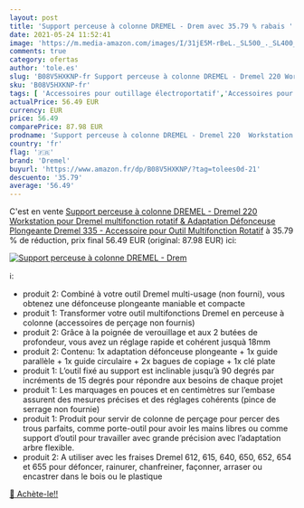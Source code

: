 ```yaml
---
layout: post
title: 'Support perceuse à colonne DREMEL - Drem avec 35.79 % rabais '
date: 2021-05-24 11:52:41
image: 'https://m.media-amazon.com/images/I/31jE5M-rBeL._SL500_._SL400_.jpg'
comments: true
category: ofertas
author: 'tole.es'
slug: 'B08V5HXKNP-fr Support perceuse à colonne DREMEL - Dremel 220 Workstation...'
sku: 'B08V5HXKNP-fr'
tags: [ 'Accessoires pour outillage électroportatif','Accessoires pour outils rotatifs','Bricolage','Outillage à main et électroportatif','dremel', ]
actualPrice: 56.49 EUR
currency: EUR
price: 56.49
comparePrice: 87.98 EUR
prodname: 'Support perceuse à colonne DREMEL - Dremel 220  Workstation pour Dremel multifonction rotatif & Adaptation Défonceuse Plongeante Dremel 335 - Accessoire pour Outil Multifonction Rotatif'
country: 'fr'
flag: '🇫🇷'
brand: 'Dremel'
buyurl: 'https://www.amazon.fr/dp/B08V5HXKNP/?tag=tolees0d-21'
descuento: '35.79'
average: '56.49'
---
```


C'est en vente [Support perceuse à colonne DREMEL - Dremel 220  Workstation pour Dremel multifonction rotatif & Adaptation Défonceuse Plongeante Dremel 335 - Accessoire pour Outil Multifonction Rotatif](https://www.amazon.fr/dp/B08V5HXKNP/?tag=tolees0d-21)  à  35.79 % de réduction, prix final  56.49 EUR (original: 87.98 EUR) ici:

[![Support perceuse à colonne DREMEL - Drem](https://m.media-amazon.com/images/I/31jE5M-rBeL._SL500_._SL400_.jpg)](https://www.amazon.fr/dp/B08V5HXKNP/?tag=tolees0d-21)

ℹ️:

- produit 2: Combiné à votre outil Dremel multi-usage (non fourni), vous obtenez une défonceuse plongeante maniable et compacte
- produit 1: Transformer votre outil multifonctions Dremel en perceuse à colonne (accessoires de perçage non fournis)
- produit 2: Grâce à la poignée de verouillage et aux 2 butées de profondeur, vous avez un réglage rapide et cohérent jusquà 18mm
- produit 2: Contenu: 1x adaptation défonceuse plongeante + 1x guide parallèle + 1x guide circulaire + 2x bagues de copiage + 1x clé plate
- produit 1: L’outil fixé au support est inclinable jusqu’à 90 degrés par incréments de 15 degrés pour répondre aux besoins de chaque projet
- produit 1: Les marquages en pouces et en centimètres sur l’embase assurent des mesures précises et des réglages cohérents (pince de serrage non fournie)
- produit 1: Produit pour servir de colonne de perçage pour percer des trous parfaits, comme porte-outil pour avoir les mains libres ou comme support d’outil pour travailler avec grande précision avec l’adaptation arbre flexible.
- produit 2: A utiliser avec les fraises Dremel 612, 615, 640, 650, 652, 654 et 655 pour défoncer, rainurer, chanfreiner, façonner, arraser ou encastrer dans le bois ou le plastique

[🛒 Achète-le!!](https://www.amazon.fr/dp/B08V5HXKNP/?tag=tolees0d-21)
